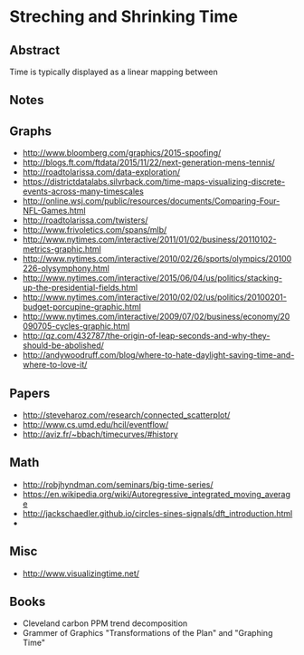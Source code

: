 # Streching and Shrinking Time

## Abstract

Time is typically displayed as a linear mapping between 

## Notes


## Graphs
- http://www.bloomberg.com/graphics/2015-spoofing/
- http://blogs.ft.com/ftdata/2015/11/22/next-generation-mens-tennis/
- http://roadtolarissa.com/data-exploration/
- https://districtdatalabs.silvrback.com/time-maps-visualizing-discrete-events-across-many-timescales
- http://online.wsj.com/public/resources/documents/Comparing-Four-NFL-Games.html
- http://roadtolarissa.com/twisters/
- http://www.frivoletics.com/spans/mlb/
- http://www.nytimes.com/interactive/2011/01/02/business/20110102-metrics-graphic.html
- http://www.nytimes.com/interactive/2010/02/26/sports/olympics/20100226-olysymphony.html
- http://www.nytimes.com/interactive/2015/06/04/us/politics/stacking-up-the-presidential-fields.html
- http://www.nytimes.com/interactive/2010/02/02/us/politics/20100201-budget-porcupine-graphic.html
- http://www.nytimes.com/interactive/2009/07/02/business/economy/20090705-cycles-graphic.html
- http://qz.com/432787/the-origin-of-leap-seconds-and-why-they-should-be-abolished/
- http://andywoodruff.com/blog/where-to-hate-daylight-saving-time-and-where-to-love-it/

## Papers
- http://steveharoz.com/research/connected_scatterplot/
- http://www.cs.umd.edu/hcil/eventflow/
- http://aviz.fr/~bbach/timecurves/#history

## Math
- http://robjhyndman.com/seminars/big-time-series/
- https://en.wikipedia.org/wiki/Autoregressive_integrated_moving_average
- http://jackschaedler.github.io/circles-sines-signals/dft_introduction.html
- 
## Misc
- http://www.visualizingtime.net/

## Books
- Cleveland carbon PPM trend decomposition
- Grammer of Graphics "Transformations of the Plan" and "Graphing Time"  

